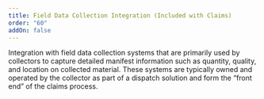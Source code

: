 ```yaml
---
title: Field Data Collection Integration (Included with Claims)
order: "60"
addOn: false
---
```

Integration with field data collection systems that are primarily used by collectors to capture detailed manifest information such as quantity, quality, and location on collected material. These systems are typically owned and operated by the collector as part of a dispatch solution and form the “front end” of the claims process.